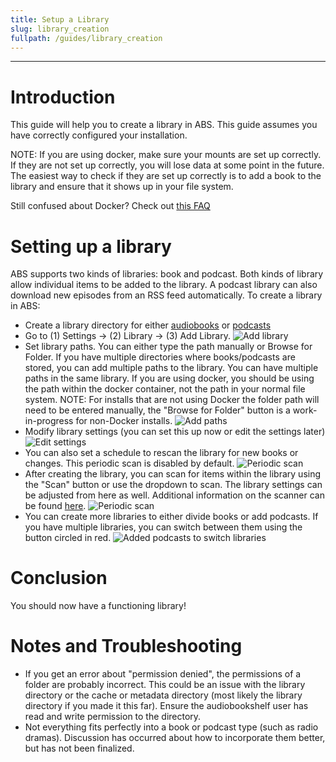 ```yaml
---
title: Setup a Library
slug: library_creation
fullpath: /guides/library_creation
---
```


---

# Introduction
This guide will help you to create a library in ABS. This guide assumes you have correctly configured your installation.

NOTE: If you are using docker, make sure your mounts are set up correctly. If they are not set up correctly, you will lose data at some point in the future. The easiest way to check if they are set up correctly is to add a book to the library and ensure that it shows up in your file system. 

Still confused about Docker? Check out [this FAQ](/faq#im-still-confused-about-what-docker-and-containers-are-and-how-they-work)

# Setting up a library

ABS supports two kinds of libraries: book and podcast. Both kinds of library allow individual items to be added to the library. A podcast library can also download new episodes from an RSS feed automatically.
To create a library in ABS:
* Create a library directory for either [audiobooks](https://www.audiobookshelf.org/docs#book-structure) or [podcasts](https://www.audiobookshelf.org/docs#podcast-structure)
* Go to (1) Settings -> (2) Library -> (3) Add Library.
![Add library](/guides/library_setup/add_library.jpg)
* Set library paths. You can either type the path manually or Browse for Folder. If you have multiple directories where books/podcasts are stored, you can add multiple paths to the library. You can have multiple paths in the same library. If you are using docker, you should be using the path within the docker container, not the path in your normal file system. NOTE: For installs that are not using Docker the folder path will need to be entered manually, the "Browse for Folder" button is a work-in-progress for non-Docker installs.
![Add paths](/guides/library_setup/initial_library_creation.gif)
* Modify library settings (you can set this up now or edit the settings later)
![Edit settings](/guides/library_setup/settings.jpg)
* You can also set a schedule to rescan the library for new books or changes. This periodic scan is disabled by default.
![Periodic scan](/guides/library_setup/schedule_scan.jpg)
* After creating the library, you can scan for items within the library using the "Scan" button or use the dropdown to scan. The library settings can be adjusted from here as well. Additional information on the scanner can be found [here](https://www.audiobookshelf.org/guides/book-scanner).
![Periodic scan](/guides/library_setup/scan_and_dropdown.jpg)
* You can create more libraries to either divide books or add podcasts. If you have multiple libraries, you can switch between them using the button circled in red.
![Added podcasts to switch libraries](/guides/library_setup/switching_libraries.jpg)

# Conclusion
You should now have a functioning library!

# Notes and Troubleshooting
* If you get an error about "permission denied", the permissions of a folder are probably incorrect. This could be an issue with the library directory or the cache or metadata directory (most likely the library directory if you made it this far). Ensure the audiobookshelf user has read and write permission to the directory.
* Not everything fits perfectly into a book or podcast type (such as radio dramas). Discussion has occurred about how to incorporate them better, but has not been finalized.
